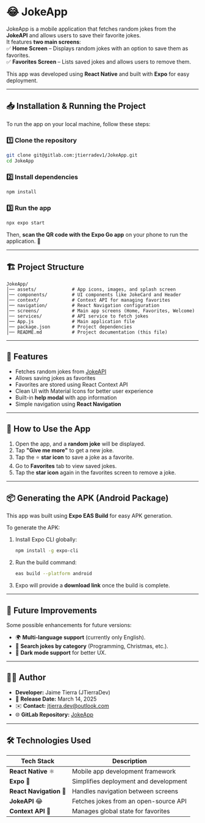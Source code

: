 # 😂 JokeApp

JokeApp is a mobile application that fetches random jokes from the **JokeAPI** and allows users to save their favorite jokes.  
It features **two main screens**:  
✅ **Home Screen** – Displays random jokes with an option to save them as favorites.  
✅ **Favorites Screen** – Lists saved jokes and allows users to remove them.

This app was developed using **React Native** and built with **Expo** for easy deployment.

---

## 📥 Installation & Running the Project

To run the app on your local machine, follow these steps:

### 1️⃣ Clone the repository
```sh
git clone git@gitlab.com:jtierradev1/JokeApp.git
cd JokeApp
```

### 2️⃣ Install dependencies
```sh
npm install
```

### 3️⃣ Run the app
```sh
npx expo start
```
Then, **scan the QR code with the Expo Go app** on your phone to run the application. 📱

---

## 🏗️ Project Structure

```
JokeApp/
│── assets/             # App icons, images, and splash screen
│── components/         # UI components like JokeCard and Header
│── context/            # Context API for managing favorites
│── navigation/         # React Navigation configuration
│── screens/            # Main app screens (Home, Favorites, Welcome)
│── services/           # API service to fetch jokes
│── App.js              # Main application file
│── package.json        # Project dependencies
│── README.md           # Project documentation (this file)
```

---

## 📌 Features

- Fetches random jokes from [JokeAPI](https://sv443.net/jokeapi/v2/)
- Allows saving jokes as favorites
- Favorites are stored using React Context API
- Clean UI with Material Icons for better user experience
- Built-in **help modal** with app information
- Simple navigation using **React Navigation**

---

## 🎯 How to Use the App

1. Open the app, and a **random joke** will be displayed.
2. Tap **"Give me more"** to get a new joke.
3. Tap the ⭐ **star icon** to save a joke as a favorite.
4. Go to **Favorites** tab to view saved jokes.
5. Tap the **star icon** again in the favorites screen to remove a joke.

---

## 📦 Generating the APK (Android Package)

This app was built using **Expo EAS Build** for easy APK generation.

To generate the APK:

1. Install Expo CLI globally:
   ```sh
   npm install -g expo-cli
   ```

2. Run the build command:
   ```sh
   eas build --platform android
   ```

3. Expo will provide a **download link** once the build is complete.

---

## 🚀 Future Improvements

Some possible enhancements for future versions:

- 🌍 **Multi-language support** (currently only English).
- 🔎 **Search jokes by category** (Programming, Christmas, etc.).
- 🎨 **Dark mode support** for better UX.

---

## 👨‍💻 Author

- **Developer:** Jaime Tierra (JTierraDev)
- 📅 **Release Date:** March 14, 2025
- ✉️ **Contact:** [jtierra.dev@outlook.com](mailto:jtierra.dev@outlook.com)
- 🌐 **GitLab Repository:** [JokeApp](https://gitlab.com/jtierradev1/JokeApp)

---

## 🛠️ Technologies Used

| Tech Stack  | Description |
|-------------|------------|
| **React Native** ⚛️ | Mobile app development framework |
| **Expo** 🚀 | Simplifies deployment and development |
| **React Navigation** 🔄 | Handles navigation between screens |
| **JokeAPI** 😂 | Fetches jokes from an open-source API |
| **Context API** 📂 | Manages global state for favorites |
